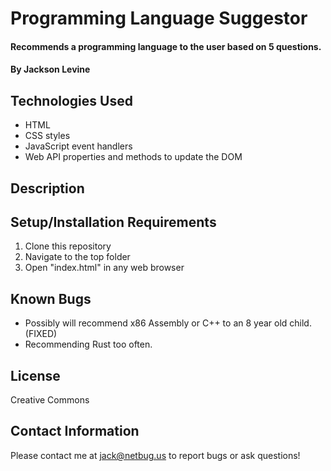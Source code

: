 # Programming Language Suggestor

#### Recommends a programming language to the user based on 5 questions.

#### By Jackson Levine

## Technologies Used

* HTML
* CSS styles
* JavaScript event handlers
* Web API properties and methods to update the DOM

## Description

## Setup/Installation Requirements

1. Clone this repository
2. Navigate to the top folder
3. Open "index.html" in any web browser

## Known Bugs

* Possibly will recommend x86 Assembly or C++ to an 8 year old child. (FIXED)
* Recommending Rust too often.

## License
Creative Commons

## Contact Information
Please contact me at jack@netbug.us to report bugs or ask questions!